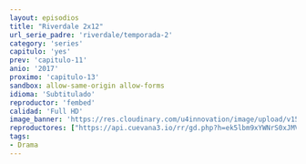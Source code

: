 ```yaml
---
layout: episodios
title: "Riverdale 2x12"
url_serie_padre: 'riverdale/temporada-2'
category: 'series'
capitulo: 'yes'
prev: 'capitulo-11'
anio: '2017'
proximo: 'capitulo-13'
sandbox: allow-same-origin allow-forms
idioma: 'Subtitulado'
reproductor: 'fembed'
calidad: 'Full HD'
image_banner: 'https://res.cloudinary.com/u4innovation/image/upload/v1565152608/maxresdefault-min_vy9nnj.jpg'
reproductores: ["https://api.cuevana3.io/rr/gd.php?h=ek5lbm9xYWNrS0xJMVp5b21KREk0dFBLbjVkaHhkRGdrOG1jbnBpUnhhS1YxV1NNbEt5dHVablBvblIrMTZ2WXRydURsbXFiMjh1OXM2eVhsWlRXMnRxU3FadVkyUT09"]
tags:
- Drama
---
```











